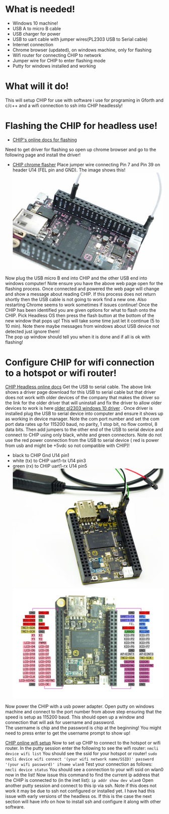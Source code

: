 # What is needed!
* Windows 10 machine!
* USB A to micro B cable
* USB charger for power
* USB to uart cable with jumper wires(PL2303 USB to Serial cable)
* Internet connection
* Chrome browser (updated), on windows machine, only for flashing
* Wifi router for connecting CHIP to network
* Jumper wire for CHIP to enter flashing mode
* Putty for windows installed and working

# What will it do!
This will setup CHIP for use with software i use for programing in Gforth and c/c++ and a wifi connection to ssh into CHIP headlessly!

# Flashing the CHIP for headless use!
* [CHIP's online docs for flashing](http://docs.getchip.com/chip.html#flash-chip-with-an-os)

Need to get driver for flashing so open up chrome browser and go to the following page and install the driver!
* [CHIP chrome flasher](http://flash.getchip.com/)
Place jumper wire connecting Pin 7 and Pin 39 on header U14 (FEL pin and GND). The image shows this!
![Fel mode wiring](uboot_fel_jumper.jpg)

Now plug the USB micro B end into CHIP and the other USB end into windows computer!  Note ensure you have the above web page open
for the flashing process.  Once connected and powered the web page will change and show a message about reading CHIP.
If this process does not return shortly then the USB cable is not going to work find a new one. Also restarting Chrome seems to work sometimes if issues continue!
Once the CHIP has been identified you are given options for what to flash onto the CHIP.  Pick Headless OS then press
the flash button at the bottom of the new window that pops up! This will take some time just let it continue (5 to 10 min).
Note there maybe messages from windows about USB device not detected just ignore them!  
The pop up window should tell you when it is done and if all is ok with flashing!

# Configure CHIP for wifi connection to a hotspot or wifi router!
[CHIP Headless online docs](http://docs.getchip.com/chip.html#headless-chip)
Get the USB to serial cable.  The above link shows a driver page download for this USB to serial cable but that driver does not work
with older devices of the company that makes the driver so the link for the older driver that will uninstall and fix the driver to allow older devices to work
is here [older pl2303 windows 10 driver](http://www.totalcardiagnostics.com/support/Knowledgebase/Article/View/92/0/prolific-usb-to-serial-fix-official-solution-to-code-10-error) .
Once driver is installed plug the USB to serial device into computer and ensure it shows up as working in device manager.
Note the com port number and set the com port data rates up for 115200 baud, no parity, 1 stop bit, no flow control, 8 data bits.
Then add jumpers to the other end of the USB to serial device and connect to CHIP using only black, white and green connectors.
Note do not use the red power connection from the USB to serial device ( red is power from usb and might be +5vdc so not compatible with CHIP)!

* black to CHIP Gnd U14 pin1
* white (tx) to CHIP uart1-tx U14 pin3
* green (rx) to CHIP uart1-rx U14 pin5
![USB to serial connections](uart_connection.jpg)
![CHIP pinouts](chip_pinouts.jpg)

Now power the CHIP with a usb power adapter.  Open putty on windows machine and connect to the port number from above step ensuring
that the speed is setup as 115200 baud.  This should open up a window and connection that will ask for username and password.  
The username is chip and the password is chip at the beginning! You might need to press enter to get the username prompt to show up!

[CHIP online wifi setup](http://docs.getchip.com/chip.html#wifi-connection)
Now to set up CHIP to connect to the hotspot or wifi router. In the putty session enter the following to see the wifi router:
`nmcli device wifi list`
You should see the ssid for your hotspot or router!
`sudo nmcli device wifi connect '(your wifi network name/SSID)' password '(your wifi password)' ifname wlan0`
Test your connection as follows:
`nmcli device status`
You should see a connection to your wifi ssid on wlan0 now in the list!
Now issue this command to find the current ip address that the CHIP is connected to (in the inet list):
`ip addr show dev wlan0`
Open another putty session and connect to this ip via ssh.  Note if this does not work it may be due to ssh not configured or installed
yet.  I have had this issue with early versions of the headless os.  If this is the case the next section will have info on how to install
ssh and configure it along with other software.
